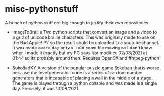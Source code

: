 # misc-pythonstuff
A bunch of python stuff not big enough to justify their own repositories

- ImageToBraille
Two python scripts that convert an image and a video to a grid of unicode braille characters. This was originally made to use on the Bad Apple! PV so the result could be uploaded to a youtube channel. It was made over a day or two. I did some file moving so I don't know when I made it exactly but my PC says last modified 02/08/2021 at 01:44 so its probably around then.
Requires OpenCV and ffmpeg-python

- SokoBadXY
A version of the popular puzzle game Sokoban that is worse because the level generation code is a series of random number generators that is incapable of placing a wall in the middle of a stage. The game is played through a python console and was made is a single day. Precisely, it was 13/08/2021.
